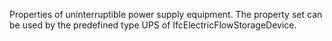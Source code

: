 Properties of uninterruptible power supply equipment. The property set can be used by the predefined type UPS  of IfcElectricFlowStorageDevice.